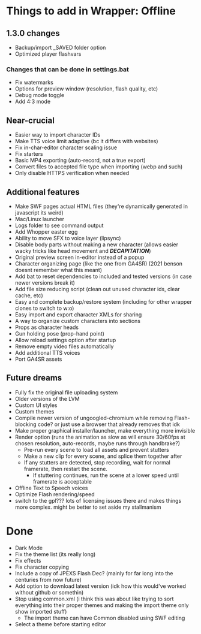 # Things to add in Wrapper: Offline

## 1.3.0 changes
  - Backup/import _SAVED folder option
  - Optimized player flashvars

### Changes that can be done in settings.bat
  - Fix watermarks
  - Options for preview window (resolution, flash quality, etc)
  - Debug mode toggle
  - Add 4:3 mode

## Near-crucial
  - Easier way to import character IDs
  - Make TTS voice limit adaptive (bc it differs with websites)
  - Fix in-char-editor character scaling issue
  - Fix starters
  - Basic MP4 exporting (auto-record, not a true export)
  - Convert files to accepted file type when importing (webp and such)
  - Only disable HTTPS verification when needed

## Additional features
  - Make SWF pages actual HTML files (they're dynamically generated in javascript its weird)
  - Mac/Linux launcher
  - Logs folder to see command output
  - Add Whopper easter egg
  - Ability to move SFX to voice layer (lipsync)
  - Disable body parts without making a new character (allows easier wacky tricks like head movement and ***DECAPITATION***)
  - Original preview screen in-editor instead of a popup
  - Character organizing page (like the one from GA4SR) (2021 benson doesnt remember what this meant)
  - Add bat to reset dependencies to included and tested versions (in case newer versions break it)
  - Add file size reducing script (clean out unused character ids, clear cache, etc)
  - Easy and complete backup/restore system (including for other wrapper clones to switch to w:o)
  - Easy import and export character XMLs for sharing
  - A way to organize custom characters into sections
  - Props as character heads
  - Gun holding pose (prop-hand point)
  - Allow reload settings option after startup
  - Remove empty video files automatically
  - Add additional TTS voices
  - Port GA4SR assets

## Future dreams
  - Fully fix the original file uploading system
  - Older versions of the LVM
  - Custom UI styles
  - Custom themes
  - Compile newer version of ungoogled-chromium while removing Flash-blocking code? or just use a browser that already removes that idk
  - Make proper graphical installer/launcher, make everything more invisible
  - Render option (runs the animation as slow as will ensure 30/60fps at chosen resolution, auto-records, maybe runs through handbrake?)
    - Pre-run every scene to load all assets and prevent stutters
    - Make a new clip for every scene, and splice them together after
    - If any stutters are detected, stop recording, wait for normal framerate, then restart the scene.
      - If stuttering continues, run the scene at a lower speed until framerate is acceptable
  - Offline Text to Speech voices
  - Optimize Flash rendering/speed
  - switch to the gpl??? lots of licensing issues there and makes things more complex. might be better to set aside my stallmanism

# Done
  - Dark Mode
  - Fix the theme list (its really long)
  - Fix effects
  - Fix character copying
  - Include a copy of JPEXS Flash Dec? (mainly for far long into the centuries from now future)
  - Add option to download latest version (idk how this would've worked without github or somethin)
  - Stop using common.xml (i think this was about like trying to sort everything into their proper themes and making the import theme only show imported stuff)
    - The import theme can have Common disabled using SWF editing 
  - Select a theme before starting editor
 
